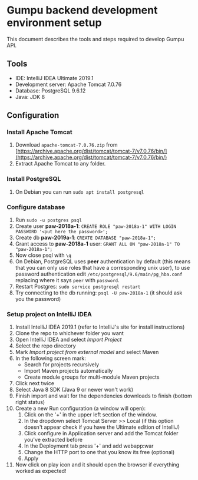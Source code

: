 # Gumpu backend development environment setup

This document describes the tools and steps required to develop Gumpu API.

## Tools
- IDE: IntelliJ IDEA Ultimate 2019.1
- Development server: Apache Tomcat 7.0.76
- Database: PostgreSQL 9.6.12
- Java: JDK 8

## Configuration

### Install Apache Tomcat

  1. Download `apache-tomcat-7.0.76.zip` from [https://archive.apache.org/dist/tomcat/tomcat-7/v7.0.76/bin/](https://archive.apache.org/dist/tomcat/tomcat-7/v7.0.76/bin/)
  2. Extract Apache Tomcat to any folder.

###  Install PostgreSQL
  
  1. On Debian you can run `sudo apt install postgresql`

### Configure database
  
  1. Run `sudo -u postgres psql`
  2. Create user **paw-2018a-1**: `CREATE ROLE "paw-2018a-1" WITH LOGIN PASSWORD '<put here the password>';`
  3. Create db **paw-2019a-1**:  `CREATE DATABASE "paw-2018a-1";`
  4. Grant access to **paw-2018a-1** user: `GRANT ALL ON "paw-2018a-1" TO "paw-2018a-1";`
  5. Now close psql with `\q`
  6. On Debian, PostgreSQL uses **peer** authentication by default (this means that you can only use roles that have a corresponding unix user), to use password authentication edit `/etc/postgresql/9.6/main/pg_hba.conf` replacing where it says `peer` with `password`.
  7. Restart Postgres: `sudo service postgresql restart`
  8. Try connecting to the db running: `psql -U paw-2018a-1` (it should ask you the password)

### Setup project on IntelliJ IDEA

  1. Install IntelliJ IDEA 2019.1 (refer to IntelliJ's site for install instructions)
  2. Clone the repo to whichever folder you want
  3. Open IntelliJ IDEA and select *Import Project*
  4. Select the repo directory
  5. Mark *Import project from external model* and select Maven
  6. In the following screen mark:
      - Search for projects recursively
      - Import Maven projects automatically
      - Create module groups for multi-module Maven projects
  7. Click next twice
  8. Select Java 8 SDK (Java 9 or newer won't work)
  9. Finish import and wait for the dependencies downloads to finish (bottom right status)
  10. Create a new Run configuration (a window will open):
      1. Click on the '+' in the upper left section of the window.
      2. In the dropdown select Tomcat Server >> Local (if this option doesn't appear check if you have the Ultimate edition of IntelliJ)
      3. Click configure in Application server and add the Tomcat folder you've extracted before
      4. In the Deployment tab press '+' and add webapp:war
      5. Change the HTTP port to one that you know its free (optional)
      6. Apply
  11. Now click on play icon and it should open the browser if everything worked as expected!


